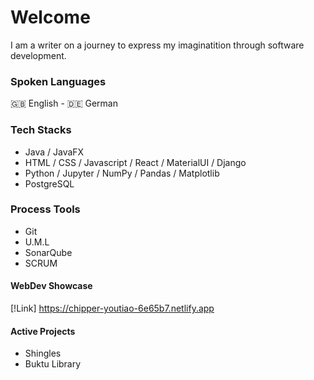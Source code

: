 # Welcome 

I am a writer on a journey to express my imaginatition through software development. 

### Spoken Languages
🇬🇧 English - 🇩🇪 German

### Tech Stacks 
- Java / JavaFX 
- HTML / CSS / Javascript / React / MaterialUI / Django
- Python / Jupyter / NumPy / Pandas / Matplotlib
- PostgreSQL

### Process Tools
- Git
- U.M.L
- SonarQube
- SCRUM

#### WebDev Showcase
[!Link] https://chipper-youtiao-6e65b7.netlify.app

#### Active Projects
- Shingles
- Buktu Library
